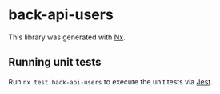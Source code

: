 # back-api-users

This library was generated with [Nx](https://nx.dev).

## Running unit tests

Run `nx test back-api-users` to execute the unit tests via [Jest](https://jestjs.io).
